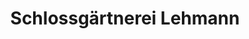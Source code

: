 ---
title: "Schlossgärtnerei Lehmann"
url: /affing/schlossgaertnerei-lehmann/
shop: Gemüse & Obst
---